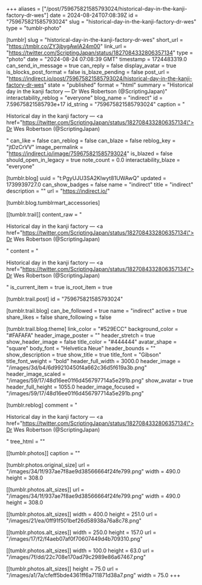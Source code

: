 +++
aliases = ["/post/759675821585793024/historical-day-in-the-kanji-factory-dr-wes"]
date = 2024-08-24T07:08:39Z
id = "759675821585793024"
slug = "historical-day-in-the-kanji-factory-dr-wes"
type = "tumblr-photo"

[tumblr]
slug = "historical-day-in-the-kanji-factory-dr-wes"
short_url = "https://tmblr.co/ZY3jbygAwIA24m00"
link_url = "https://twitter.com/ScriptingJapan/status/1827084332806357134"
type = "photo"
date = "2024-08-24 07:08:39 GMT"
timestamp = 1724483319.0
can_send_in_message = true
can_reply = false
display_avatar = true
is_blocks_post_format = false
is_blaze_pending = false
post_url = "https://indirect.io/post/759675821585793024/historical-day-in-the-kanji-factory-dr-wes"
state = "published"
format = "html"
summary = "Historical day in the kanji factory — Dr Wes Robertson (@ScriptingJapan)"
interactability_reblog = "everyone"
blog_name = "indirect"
id = 7.59675821585793e+17
id_string = "759675821585793024"
caption = "<p>Historical day in the kanji factory — <a href=\"https://twitter.com/ScriptingJapan/status/1827084332806357134\">Dr Wes Robertson (@ScriptingJapan)</a></p>"
can_like = false
can_reblog = false
can_blaze = false
reblog_key = "jtDzCrVV"
image_permalink = "https://indirect.io/image/759675821585793024"
is_blazed = false
should_open_in_legacy = true
note_count = 0.0
interactability_blaze = "everyone"

[tumblr.blog]
uuid = "t:PgyUJU3SA2Klwyt81UWAwQ"
updated = 1739939727.0
can_show_badges = false
name = "indirect"
title = "indirect"
description = ""
url = "https://indirect.io/"

[tumblr.blog.tumblrmart_accessories]

[[tumblr.trail]]
content_raw = "<p>Historical day in the kanji factory — <a href=\"https://twitter.com/ScriptingJapan/status/1827084332806357134\">Dr Wes Robertson (@ScriptingJapan)</a></p>"
content = "<p>Historical day in the kanji factory &mdash; <a href=\"https://twitter.com/ScriptingJapan/status/1827084332806357134\">Dr Wes Robertson (@ScriptingJapan)</a></p>"
is_current_item = true
is_root_item = true

[tumblr.trail.post]
id = "759675821585793024"

[tumblr.trail.blog]
can_be_followed = true
name = "indirect"
active = true
share_likes = false
share_following = false

[tumblr.trail.blog.theme]
link_color = "#529ECC"
background_color = "#FAFAFA"
header_image_poster = ""
header_stretch = true
show_header_image = false
title_color = "#444444"
avatar_shape = "square"
body_font = "Helvetica Neue"
header_bounds = ""
show_description = true
show_title = true
title_font = "Gibson"
title_font_weight = "bold"
header_full_width = 3000.0
header_image = "/images/3d/b4/6d99210450f4a662c36d5f619a3b.png"
header_image_scaled = "/images/59/17/48d16ee01f6d456797714a5e291b.png"
show_avatar = true
header_full_height = 1055.0
header_image_focused = "/images/59/17/48d16ee01f6d456797714a5e291b.png"

[tumblr.reblog]
comment = "<p>Historical day in the kanji factory — <a href=\"https://twitter.com/ScriptingJapan/status/1827084332806357134\">Dr Wes Robertson (@ScriptingJapan)</a></p>"
tree_html = ""

[[tumblr.photos]]
caption = ""

[tumblr.photos.original_size]
url = "/images/34/1f/937ae7f8ae9d38566664f24fe799.png"
width = 490.0
height = 308.0

[[tumblr.photos.alt_sizes]]
url = "/images/34/1f/937ae7f8ae9d38566664f24fe799.png"
width = 490.0
height = 308.0

[[tumblr.photos.alt_sizes]]
width = 400.0
height = 251.0
url = "/images/21/ea/0ff91f501bef26d58938a76a8c78.png"

[[tumblr.photos.alt_sizes]]
width = 250.0
height = 157.0
url = "/images/17/f2/f4aeb07af0f70607449d4b709310.png"

[[tumblr.photos.alt_sizes]]
width = 100.0
height = 63.0
url = "/images/7f/dd/22c708e170ad79c2989e86a67467.png"

[[tumblr.photos.alt_sizes]]
height = 75.0
url = "/images/a1/7a/cfeff5bde4361ff6a711871d38a7.png"
width = 75.0
+++
